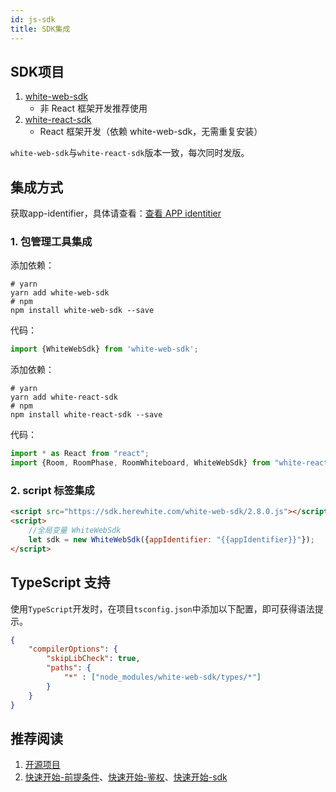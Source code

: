 ```yaml
---
id: js-sdk
title: SDK集成
---
```


## SDK项目

1. [white-web-sdk](https://www.npmjs.com/package/white-web-sdk)
    * 非 React 框架开发推荐使用
1. [white-react-sdk](https://www.npmjs.com/package/white-react-sdk)
    * React 框架开发（依赖 white-web-sdk，无需重复安装）

`white-web-sdk`与`white-react-sdk`版本一致，每次同时发版。

## 集成方式

获取app-identifier，具体请查看：[查看 APP identitier](/blog/app-identifier)

### 1. 包管理工具集成

<!--DOCUSAURUS_CODE_TABS-->
<!--使用 js sdk 开发-->
添加依赖：

```shell
# yarn
yarn add white-web-sdk
# npm
npm install white-web-sdk --save
```

代码：

```javascript
import {WhiteWebSdk} from 'white-web-sdk';
```

<!--使用 react-sdk开发-->
添加依赖：

```shell
# yarn
yarn add white-react-sdk
# npm
npm install white-react-sdk --save
```

代码：

```javascript
import * as React from "react";
import {Room, RoomPhase, RoomWhiteboard, WhiteWebSdk} from "white-react-sdk";
```

<!--END_DOCUSAURUS_CODE_TABS-->

### 2. script 标签集成

```html
<script src="https://sdk.herewhite.com/white-web-sdk/2.8.0.js"></script>
<script>
    //全局变量 WhiteWebSdk
    let sdk = new WhiteWebSdk({appIdentifier: "{{appIdentifier}}"});
</script>
```

## TypeScript 支持

使用`TypeScript`开发时，在项目`tsconfig.json`中添加以下配置，即可获得语法提示。

```json
{
    "compilerOptions": {
        "skipLibCheck": true,
        "paths": {
            "*" : ["node_modules/white-web-sdk/types/*"]
        }
    }
}
```

## 推荐阅读

1. [开源项目](./open-source.md)
2. [快速开始-前提条件](../quick-start/precondition.md)、[快速开始-鉴权](../quick-start/token.md)、[快速开始-sdk](../quick-start/precondition.md)
